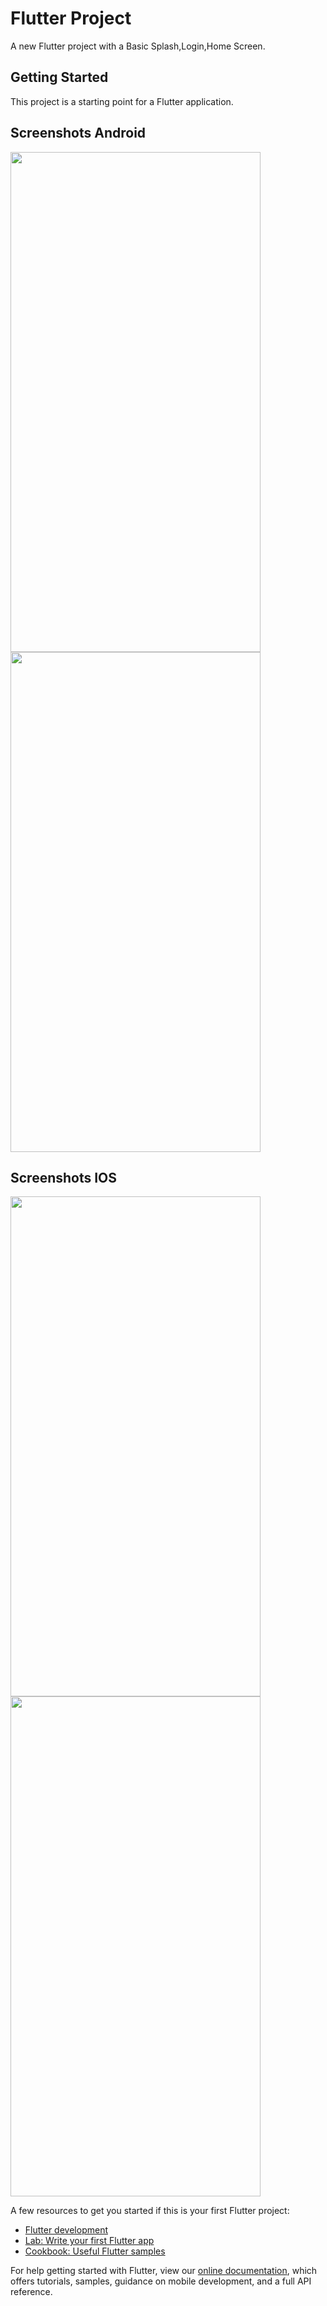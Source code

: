 # Flutter Project 

A new Flutter project with a Basic Splash,Login,Home Screen.

## Getting Started

This project is a starting point for a Flutter application.


## Screenshots Android 

<img src="https://user-images.githubusercontent.com/37204020/147846401-cdc8d445-217e-4a05-86a0-e783fba1f3d6.png" width="400" height="800" /> <img src="https://user-images.githubusercontent.com/37204020/147846408-3c63ac01-af16-4ce7-957e-2466f03a788f.png" width="400" height="800" />

## Screenshots IOS

<img src="https://user-images.githubusercontent.com/37204020/147846416-c87f4470-5fc2-4dec-8c05-f556e32638c3.png" width="400" height="800" /> <img src="https://user-images.githubusercontent.com/37204020/147846418-9984fcfd-f89a-4f1f-ac12-b3bcb71e09e3.png" width="400" height="800" />

A few resources to get you started if this is your first Flutter project:

- [Flutter development](https://flutter.dev/)
- [Lab: Write your first Flutter app](https://flutter.dev/docs/get-started/codelab)
- [Cookbook: Useful Flutter samples](https://flutter.dev/docs/cookbook)

For help getting started with Flutter, view our
[online documentation](https://flutter.dev/docs), which offers tutorials,
samples, guidance on mobile development, and a full API reference.
